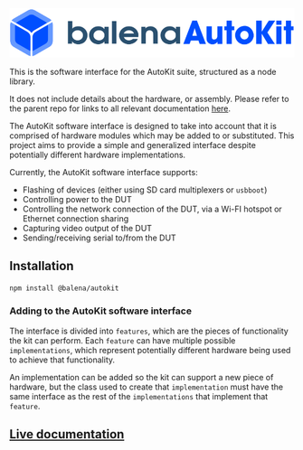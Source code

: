 ![AutoKit Logo](./logo.png)

This is the software interface for the AutoKit suite, structured as a node library.

It does not include details about the hardware, or assembly. Please refer to the parent repo for links to all relevant documentation [here](https://github.com/balena-io-hardware/autokit).

The AutoKit software interface is designed to take into account that it is comprised of hardware modules which may be added to or substituted. This project aims to provide a simple and generalized interface despite potentially different hardware implementations.

Currently, the AutoKit software interface supports:

- Flashing of devices (either using SD card multiplexers or `usbboot`)
- Controlling power to the DUT
- Controlling the network connection of the DUT, via a Wi-FI hotspot or Ethernet connection sharing
- Capturing video output of the DUT
- Sending/receiving serial to/from the DUT

## Installation

```sh
npm install @balena/autokit
```

### Adding to the AutoKit software interface

The interface is divided into `features`, which are the pieces of functionality the kit can perform. Each `feature` can have multiple possible `implementations`, which represent potentially different hardware being used to achieve that functionality. 

An implementation can be added so the kit can support a new piece of hardware, but the class used to create that `implementation` must have the same interface as the rest of the `implementations` that implement that `feature`. 

## [Live documentation](https://balena-io-hardware.github.io/autokit-interface-sw/)